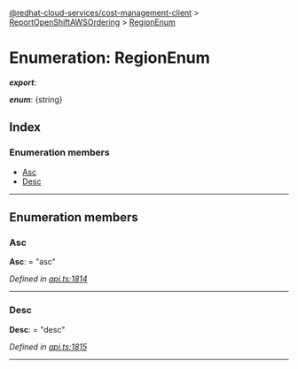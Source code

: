 [@redhat-cloud-services/cost-management-client](../README.md) > [ReportOpenShiftAWSOrdering](../modules/reportopenshiftawsordering.md) > [RegionEnum](../enums/reportopenshiftawsordering.regionenum.md)

# Enumeration: RegionEnum

*__export__*: 

*__enum__*: {string}

## Index

### Enumeration members

* [Asc](reportopenshiftawsordering.regionenum.md#asc)
* [Desc](reportopenshiftawsordering.regionenum.md#desc)

---

## Enumeration members

<a id="asc"></a>

###  Asc

**Asc**:  = "asc"

*Defined in [api.ts:1814](https://github.com/RedHatInsights/javascript-clients/blob/master/packages/cost-management/api.ts#L1814)*

___
<a id="desc"></a>

###  Desc

**Desc**:  = "desc"

*Defined in [api.ts:1815](https://github.com/RedHatInsights/javascript-clients/blob/master/packages/cost-management/api.ts#L1815)*

___

